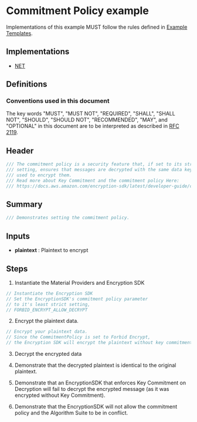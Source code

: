 [//]: # "Copyright Amazon.com Inc. or its affiliates. All Rights Reserved."
[//]: # "SPDX-License-Identifier: CC-BY-SA-4.0"

# Commitment Policy example

Implementations of this example MUST follow the rules defined in
[Example Templates](../../../examples.md#example-templates).

## Implementations

- [NET](https://github.com/aws/aws-encryption-sdk-dafny/blob/mainline/aws-encryption-sdk-net/Examples/CommitmentPolicy.cs)

## Definitions

### Conventions used in this document

The key words
"MUST", "MUST NOT", "REQUIRED", "SHALL", "SHALL NOT",
"SHOULD", "SHOULD NOT", "RECOMMENDED", "MAY", and "OPTIONAL"
in this document are to be interpreted as described in
[RFC 2119](https://tools.ietf.org/html/rfc2119).

## Header

```c#
/// The commitment policy is a security feature that, if set to its strictest
/// setting, ensures that messages are decrypted with the same data key
/// used to encrypt them.
/// Read more about Key Commitment and the commitment policy Here:
/// https://docs.aws.amazon.com/encryption-sdk/latest/developer-guide/concepts.html#key-commitment
```

## Summary

```c#
/// Demonstrates setting the commitment policy.
```

## Inputs

- **plaintext** :
  Plaintext to encrypt

## Steps

1. Instantiate the Material Providers and Encryption SDK

```c#
// Instantiate the Encryption SDK
// Set the EncryptionSDK's commitment policy parameter
// to it's least strict setting,
// FORBID_ENCRYPT_ALLOW_DECRYPT
```

2. Encrypt the plaintext data.

```c#
// Encrypt your plaintext data.
// Since the CommitmentPolicy is set to Forbid Encrypt,
// the Encryption SDK will encrypt the plaintext without key commitment.
```

3. Decrypt the encrypted data 

4. Demonstrate that the decrypted plaintext is identical to the original plaintext.

5. Demonstrate that an EncryptionSDK that enforces Key Commitment on Decryption will fail to decrypt the encrypted message (as it was encrypted without Key Commitment).

6. Demonstrate that the EncryptionSDK will not allow the commitment policy and the Algorithm Suite to be in conflict.

